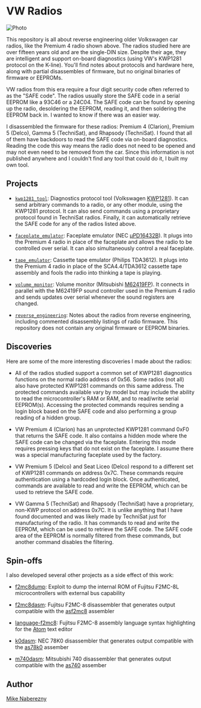 # VW Radios

![Photo](https://user-images.githubusercontent.com/52712/38045152-b4fae3bc-3270-11e8-9463-c228bd5f6f46.jpg)

This repository is all about reverse engineering older Volkswagen car radios, like the Premium 4
radio shown above.  The radios studied here are over fifteen years old and are the single-DIN
size.  Despite their age, they are intelligent and support
on-board diagnostics (using VW's KWP1281 protocol on the K-line).  You'll find notes about protocols and hardware here, along with partial disassembles of firmware, but no original binaries of firmware or EEPROMs.

VW radios from this era require a four digit security code often referred to as the "SAFE code". The radios usually store the SAFE code in a serial EEPROM like a 93C46 or a 24C04. The SAFE code can be found by opening up the radio, desoldering the EEPROM, reading it, and then soldering the EEPROM back in. I wanted to know if there was an easier way.

I disassembled the firmware for these radios: Premium 4 (Clarion), Premium 5 (Delco), Gamma 5 (TechniSat), and Rhapsody (TechniSat).  I found that all of them have backdoors to read the SAFE code via on-board diagnostics.  Reading the code this way means the radio does not need to be opened and may not even need to be removed from the car.  Since this information is not published anywhere and I couldn't find any tool that could do it, I built my own tool.

## Projects

- [`kwp1281_tool`](./kwp1281_tool/):  Diagnostics protocol tool (Volkswagen [KWP1281](https://translate.google.com/translate?hl=en&sl=de&tl=en&u=https%3A%2F%2Fde.wikipedia.org%2Fwiki%2FKWP1281)).  It can send arbitrary commands to a radio, or any other module, using the KWP1281 protocol.  It can also send commands using a proprietary protocol found in TechniSat radios.  Finally, it can automatically retrieve the SAFE code for any of the radios listed above.

- [`faceplate_emulator`](./faceplate_emulator/): Faceplate emulator (NEC [µPD16432B](http://6502.org/documents/datasheets/nec/nec_upd16432b_2000_dec.pdf)).  It plugs into the Premium 4 radio in place of the faceplate and allows the radio to be controlled over serial.  It can also simultaneously control a real faceplate.

- [`tape_emulator`](./tape_emulator/): Cassette tape emulator (Philips TDA3612).  It plugs into the Premium 4 radio in place of the SCA4.4/TDA3612 cassette tape assembly and fools the radio into thinking a tape is playing.

- [`volume_monitor`](./volume_monitor/): Volume monitor (Mitsubishi [M62419FP](https://web.archive.org/web/20180328173343/http://pdf.datasheetcatalog.com/datasheet/MitsubishiElectricCorporation/mXrwwyx.pdf)).
It connects in parallel with the M62419FP sound controller used in the Premium 4 radio and sends updates over serial whenever the sound registers are changed.

- [`reverse_engineering`](./reverse_engineering/): Notes about the radios from reverse engineering, including commented disassembly listings of radio firmware.  This repository does not contain any original firmware or EEPROM binaries.

## Discoveries

Here are some of the more interesting discoveries I made about the radios:

- All of the radios studied support a common set of KWP1281 diagnostics functions on the normal radio address of 0x56.  Some radios (not all) also have protected KWP1281 commands on this same address.  The protected commands available vary by model but may include the ability to read the microcontroller's RAM or RAM, and to read/write serial EEPROM(s).  Accessing the protected commands requires sending a login block based on the SAFE code and also performing a group reading of a hidden group.

- VW Premium 4 (Clarion) has an unprotected KWP1281 command 0xF0 that returns the SAFE code.  It also contains a hidden mode where the SAFE code can be changed via the faceplate.  Entering this mode requires pressing keys that do not exist on the faceplate.  I assume there was a special manufacturing faceplate used by the factory.

- VW Premium 5 (Delco) and Seat Liceo (Delco) respond to a different set of KWP1281 commands on address 0x7C.  These commands require authentication using a hardcoded login block.  Once authenticated, commands are available to read and write the EEPROM, which can be used to retrieve the SAFE code.

- VW Gamma 5 (TechniSat) and Rhapsody (TechniSat) have a proprietary, non-KWP protocol on address 0x7C.  It is unlike anything that I have found documented and was likely made by TechniSat just for manufacturing of the radio.  It has commands to read and write the EEPROM, which can be used to retrieve the SAFE code.  The SAFE code area of the EEPROM is normally filtered from these commands, but another command disables the filtering.

## Spin-offs

I also developed several other projects as a side effect of this work:

- [f2mc8dump](https://github.com/mnaberez/f2mc8dump): Exploit to dump the internal ROM of Fujitsu F2MC-8L microcontrollers with external bus capability

- [f2mc8dasm](https://github.com/mnaberez/f2mc8dasm): Fujitsu F2MC-8 disassembler that generates output compatible with the [asf2mc8](http://shop-pdp.net/ashtml/asf2mc.htm) assembler

- [language-f2mc8](https://github.com/mnaberez/language-f2mc8): Fujitsu F2MC-8 assembly language syntax highlighting for the [Atom](https://atom.io) text editor

- [k0dasm](https://github.com/mnaberez/k0dasm): NEC 78K0 disassembler that generates output compatible with the [as78k0](http://shop-pdp.net/ashtml/as78k0.htm) assember

- [m740dasm](https://github.com/mnaberez/m740dasm): Mitsubishi 740 disassembler that generates output compatible with the [as740](http://shop-pdp.net/ashtml/as740.htm) assember

## Author

[Mike Naberezny](https://github.com/mnaberez)
